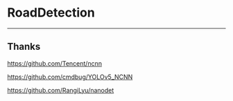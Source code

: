 # RoadDetection

****

## Thanks
https://github.com/Tencent/ncnn

https://github.com/cmdbug/YOLOv5_NCNN

https://github.com/RangiLyu/nanodet
